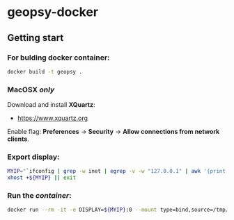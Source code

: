 # geopsy-docker

## Getting start

### For bulding docker container:
```sh
docker build -t geopsy .
```

### MacOSX *only*
Download and install **XQuartz**:
- https://www.xquartz.org

Enable flag: **Preferences** -> **Security** -> **Allow connections from network clients**.

### Export display:
```sh
MYIP="`ifconfig | grep -w inet | egrep -v -w "127.0.0.1" | awk '{print $2}' | head -n 1`"
xhost +${MYIP} || exit
```

### Run the *container*:
```sh
docker run --rm -it -e DISPLAY=${MYIP}:0 --mount type=bind,source=/tmp/.X11-unix,target=/tmp/.X11-unix geopsy:latest geopsy
```
